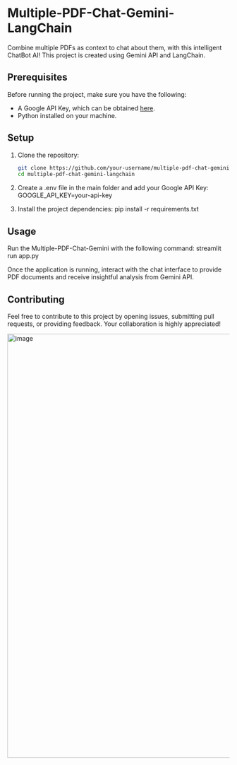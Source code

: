 # Multiple-PDF-Chat-Gemini-LangChain
Combine multiple PDFs as context to chat about them, with this intelligent ChatBot AI!
This project is created using Gemini API and LangChain.

## Prerequisites
Before running the project, make sure you have the following:
- A Google API Key, which can be obtained [here](https://makersuite.google.com/u/1/app/apikey).
- Python installed on your machine.

## Setup
1. Clone the repository:
   ```bash
   git clone https://github.com/your-username/multiple-pdf-chat-gemini-langchain.git
   cd multiple-pdf-chat-gemini-langchain
   
2. Create a .env file in the main folder and add your Google API Key:
   GOOGLE_API_KEY=your-api-key

3. Install the project dependencies:
   pip install -r requirements.txt

## Usage
Run the Multiple-PDF-Chat-Gemini with the following command:
streamlit run app.py

Once the application is running, interact with the chat interface to provide PDF documents and receive insightful analysis from Gemini API.

## Contributing
Feel free to contribute to this project by opening issues, submitting pull requests, or providing feedback. Your collaboration is highly appreciated!

<img width="960" alt="image" src="https://github.com/codingsneha/Conversational-ChatBot-Gemini/assets/79274516/fcf4b517-930d-4003-b253-1279bae1e74a">
